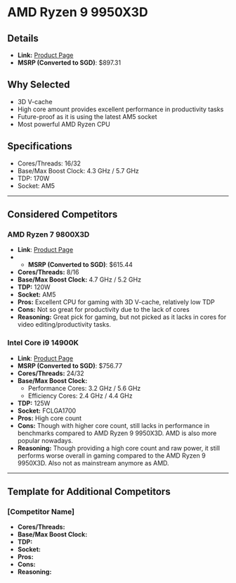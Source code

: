 # AMD Ryzen 9 9950X3D

## Details
- **Link:** [Product Page](https://www.amd.com/en/products/processors/desktops/ryzen/9000-series/amd-ryzen-9-9950x3d.html)
- **MSRP (Converted to SGD)**: $897.31

## Why Selected
- 3D V-cache
- High core amount provides excellent performance in productivity tasks
- Future-proof as it is using the latest AM5 socket
- Most powerful AMD Ryzen CPU

## Specifications
- Cores/Threads: 16/32
- Base/Max Boost Clock: 4.3 GHz / 5.7 GHz
- TDP: 170W
- Socket: AM5

---

## Considered Competitors

### AMD Ryzen 7 9800X3D
- **Link**: [Product Page](https://www.amd.com/en/products/processors/desktops/ryzen/9000-series/amd-ryzen-7-9800x3d.html)
- - **MSRP (Converted to SGD)**: $615.44
- **Cores/Threads:** 8/16
- **Base/Max Boost Clock:** 4.7 GHz / 5.2 GHz
- **TDP:** 120W
- **Socket:** AM5
- **Pros:** Excellent CPU for gaming with 3D V-cache, relatively low TDP
- **Cons:** Not so great for productivity due to the lack of cores
- **Reasoning:** Great pick for gaming, but not picked as it lacks in cores for video editing/productivity tasks.

### Intel Core i9 14900K
- **Link**: [Product Page](https://www.intel.com/content/www/us/en/products/sku/236773/intel-core-i9-processor-14900k-36m-cache-up-to-6-00-ghz/specifications.html)
- **MSRP (Converted to SGD)**: $756.77
- **Cores/Threads:** 24/32
- **Base/Max Boost Clock:**
    - Performance Cores: 3.2 GHz / 5.6 GHz
    - Efficiency Cores: 2.4 GHz / 4.4 GHz
- **TDP:** 125W
- **Socket:** FCLGA1700
- **Pros:** High core count
- **Cons:** Though with higher core count, still lacks in performance in benchmarks compared to AMD Ryzen 9 9950X3D. AMD is also more popular nowadays.
- **Reasoning:** Though providing a high core count and raw power, it still performs worse overall in gaming compared to the AMD Ryzen 9 9950X3D. Also not as mainstream anymore as AMD.

---

## Template for Additional Competitors

### [Competitor Name]
- **Cores/Threads:**
- **Base/Max Boost Clock:**
- **TDP:**
- **Socket:**
- **Pros:**
- **Cons:**
- **Reasoning:**
